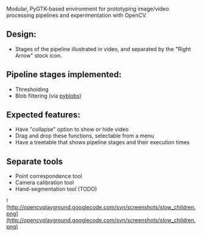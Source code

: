 Modular, PyGTK-based environment for prototyping image/video processing pipelines and experimentation with OpenCV.

## Design: ##
  * Stages of the pipeline illustrated in video, and separated by the "Right Arrow" stock icon.

## Pipeline stages implemented: ##
  * Thresholding
  * Blob filtering (via [pyblobs](http://pyblobs.googlecode.com/))

## Expected features: ##
  * Have "collapse" option to show or hide video
  * Drag and drop these functions, selectable from a menu
  * Have a treetable that shows pipeline stages and their execution times

## Separate tools ##
  * Point correspondence tool
  * Camera calibration tool
  * Hand-segmentation tool (TODO)

![http://opencvplayground.googlecode.com/svn/screenshots/slow_children.png](http://opencvplayground.googlecode.com/svn/screenshots/slow_children.png)
